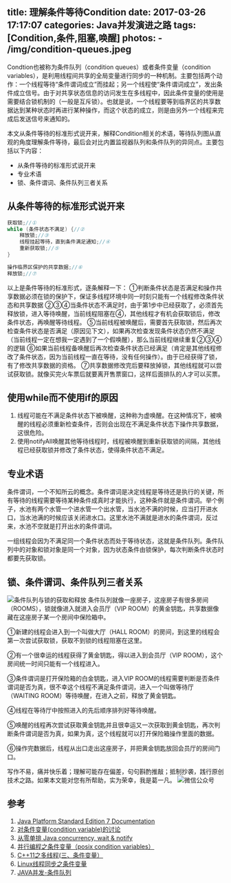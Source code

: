 title: 理解条件等待Condition
date: 2017-03-26 17:17:07
categories: Java并发演进之路
tags: [Condition,条件,阻塞,唤醒]
photos:
	- /img/condition-queues.jpeg
---
Condtion也被称为条件队列（condition queues）或者条件变量（condition variables），是利用线程间共享的全局变量进行同步的一种机制。主要包括两个动作：一个线程等待“条件谓词成立”而挂起；另一个线程使“条件谓词成立”，发出条件成立信号。由于对共享状态信息的访问发生在多线程中，因此条件变量的使用是需要结合锁机制的（一般是互斥锁）。也就是说，一个线程要等到临界区的共享数据达到某种状态时再进行某种操作，而这个状态的成立，则是由另外一个线程来完成后发送信号来通知的。
<!--more-->

本文从条件等待的标准形式说开来，解释Condition相关的术语，等待队列图从直观的角度理解条件等待，最后会对比内置监视器队列和条件队列的异同点。主要包括以下内容：
- 从条件等待的标准形式说开来
- 专业术语
- 锁、条件谓词、条件队列三者关系

## 从条件等待的标准形式说开来

```java
获取锁;//①
while (条件状态不满足) {//②
    释放锁;//③
    线程挂起等待，直到条件满足通知;//④
    重新获取锁;//⑤
}

操作临界区保护的共享数据;//⑥
释放锁;//⑦
```

以上是条件等待的标准形式，逐条解释一下：
①判断条件状态是否满足和操作共享数据必须在锁的保护下，保证多线程环境中同一时刻只能有一个线程修改条件状态和共享数据
②③④当条件状态不满足时，由于第1步中已经获取了，必须首先释放锁，进入等待唤醒，当前线程阻塞在④，其他线程才有机会获取锁后，修改条件状态，再唤醒等待线程。
⑤当前线程被唤醒后，需要首先获取锁，然后再次检查条件状态是否满足（原因见下文），如果再次检查发现条件状态仍然不满足（当前线程一定在想我一定遇到了一个假唤醒），那么当前线程继续重复②③④的逻辑
⑥如果当前线程备唤醒后再次检查条件状态已经满足（肯定是其他线程修改了条件状态，因为当前线程一直在等待，没有任何操作）。由于已经获得了锁，有了修改共享数据的资格。
⑦共享数据修改完后要释放掉锁，其他线程就可以尝试获取锁。就像买完火车票后就要离开售票窗口，这样后面排队的人才可以买票。

## 使用while而不使用if的原因
1. 线程可能在不满足条件状态下被唤醒，这种称为虚唤醒。在这种情况下，被唤醒的线程必须重新检查条件，否则会出现在不满足条件状态下操作共享数据，这很危险。
2. 使用notifyAll唤醒其他等待线程时，线程被唤醒到重新获取锁的间隔，其他线程已经获取锁并修改了条件状态，使得条件状态不满足。

## 专业术语
条件谓词，一个不知所云的概念。条件谓词是决定线程是等待还是执行的关键，所有等待的线程需要等待某种条件成真时才能执行，这种条件就是条件谓词。举个例子，水池有两个水管一个进水管一个出水管，当水池不满的时候，应当打开进水口，当水池满的时候应该关闭进水口。这里水池不满就是进水的条件谓词，反过来，水池不空就是打开出水的条件谓词。

一组线程会因为不满足同一个条件状态而处于等待状态，这就是条件队列。条件队列中的对象和锁对象是同一个对象，因为状态条件由锁保护，每次判断条件状态时都要先获取锁。

## 锁、条件谓词、条件队列三者关系
![条件队列与锁的获取和释放](/img/condition-queue-room.png "条件队列与锁的获取和释放")
条件队列就像一座房子，这座房子有很多房间（ROOMS），锁就像进入就进入会员厅（VIP ROOM）的黄金钥匙，共享数据像藏在这座房子某一个房间中保险箱中。

①新建的线程会进入到一个叫做大厅（HALL ROOM）的房间，到这里的线程会第一次尝试获取锁，获取不到锁的线程阻塞在这里。

②有一个很幸运的线程获得了黄金钥匙，得以进入到会员厅（VIP ROOM），这个房间统一时间只能有一个线程进入。

③条件谓词是打开保险箱的白金钥匙，进入VIP ROOM的线程需要判断是否条件谓词是否为真，很不幸这个线程不满足条件谓词，进入一个叫做等待厅（WAITING ROOM）等待唤醒，在进入之前，释放了黄金钥匙。

④线程在等待厅中按照进入的先后顺序排列好等待唤醒。

⑤唤醒的线程再次尝试获取黄金钥匙并且很幸运又一次获取到黄金钥匙，再次判断条件谓词是否为真，如果为真，这个线程就可以打开保险箱操作里面的数据。

⑥操作完数据后，线程从出口走出这座房子，并把黄金钥匙放回会员厅的房间门口。

写作不易，痛并快乐着；理解可能存在偏差，句句斟酌推敲；抵制抄袭，践行原创技术之路。如果本文能对您有所帮助，实为荣幸，我是葛一凡。
![微信公众号](/img/qrcode.jpg "微信公众号")

## 参考
1. [Java Platform Standard Edition 7 Documentation](https://docs.oracle.com/javase/7/docs/api/index.html)
2. [对条件变量(condition variable)的讨论](http://blog.csdn.net/nhn_devlab/article/details/6117239)
3. [从零单排 Java concurrency, wait & notify](http://regrecall.github.io/2014/06/24/wait-notify/)
4. [并行编程之条件变量（posix condition variables）](http://blog.csdn.net/hengyunabc/article/details/27969613?locationNum=1&fps=1)
5. [C++11之多线程(三、条件变量）](http://blog.poxiao.me/p/multi-threading-in-cpp11-part-3-condition-variable/)
6. [Linux线程同步之条件变量](http://blog.csdn.net/anonymalias/article/details/9174481)
7. [JAVA并发-条件队列](http://yizhenn.iteye.com/blog/2308688)



